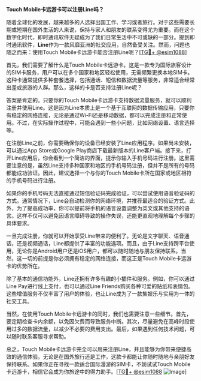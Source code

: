**Touch Mobile卡远游卡可以注册Line吗？**

随着全球化的发展，越来越多的人选择出国工作、学习或者旅行。对于这些需要长期或短期在国外生活的人来说，保持与家人和朋友的联系变得尤为重要。而在这个数字化时代，即时通讯软件无疑成为了我们日常生活中不可或缺的一部分。提到即时通讯软件，**Line**作为一款风靡亚洲的社交应用，自然备受关注。然而，问题也随之而来：使用Touch Mobile卡远游卡能否注册Line呢？[[TG💪+ @esim1088](https://t.me/s/esim1088)]

首先，我们需要了解什么是Touch Mobile卡远游卡。这是一款专为国际旅客设计的SIM卡服务，用户可以在多个国家和地区轻松使用，无需频繁更换本地SIM卡。这种卡通常提供多种套餐选择，包括通话、短信和数据流量等服务，非常适合经常出差或旅游的人群。那么，这样的卡是否支持注册Line呢？

答案是肯定的。只要你的Touch Mobile卡远游卡支持数据流量服务，就可以顺利注册并使用Line。这是因为Line本质上是一个基于互联网的数据传输应用，只要你有稳定的网络连接，无论是通过Wi-Fi还是移动数据，都可以完成注册和正常使用。不过，在实际操作过程中，可能会遇到一些小问题，比如网络设置、语言选择等。

在注册Line之前，你需要确保你的设备已经安装了Line应用程序。如果尚未安装，可以通过App Store或Google Play商店下载最新版本的Line客户端。接下来，打开Line应用后，你会看到一个简洁的界面，提示你输入手机号码进行注册。这里需要注意的是，虽然Line支持多种国家和地区的手机号码注册，但并不是所有的号码都能成功验证。因此，建议选择一个与你的Touch Mobile卡所在国家或地区相符的手机号码进行注册。

如果你的手机号码无法直接通过短信验证码完成验证，可以尝试使用语音验证码的方式。通常情况下，Line会自动检测你的网络环境，并推荐最适合的验证方式。此外，为了提高成功率，你可以提前将手机的语言设置调整为英文或其他支持的语言。这样不仅可以避免因语言障碍导致的操作失误，还能更直观地理解每个步骤的具体要求。

一旦完成注册，你就可以开始享受Line带来的便利了。无论是文字聊天、语音通话，还是视频通话，Line都提供了丰富的功能选项。而且，由于Line支持跨平台使用，无论你是Android用户还是iOS用户，都可以随时随地与朋友保持联系。当然，这一切的前提是你必须拥有稳定的网络连接，而这正是Touch Mobile卡远游卡的优势所在。

除了基本的通信功能外，Line还拥有许多有趣的小插件和服务。例如，你可以通过Line Pay进行线上支付，也可以通过Line Friends购买各种可爱的贴纸和表情包。这些增值服务不仅丰富了用户的体验，也让Line成为了一款集娱乐与实用为一体的社交工具。

当然，在使用Touch Mobile卡远游卡的同时，我们也需要注意一些细节。首先，要定期检查卡内余额，以免因欠费而导致服务中断。其次，尽量避免在高峰时段使用过多的数据流量，以减少不必要的费用支出。最后，如果遇到任何技术问题，可以随时联系客服寻求帮助。

总之，Touch Mobile卡远游卡完全可以用来注册Line，并且能够为你带来便捷高效的通信体验。无论是在国外旅行还是工作，这款卡都能让你随时随地与亲朋好友保持联系。如果你正在寻找一款适合国际漫游的SIM卡，不妨试试Touch Mobile卡远游卡，相信它会成为你旅途中的得力助手。[[TG💪+ @esim1088](https://t.me/s/esim1088) ![Image](https://i.postimg.cc/4NQfJmqS/Snipaste-2025-05-13-00-14-12.png)]
